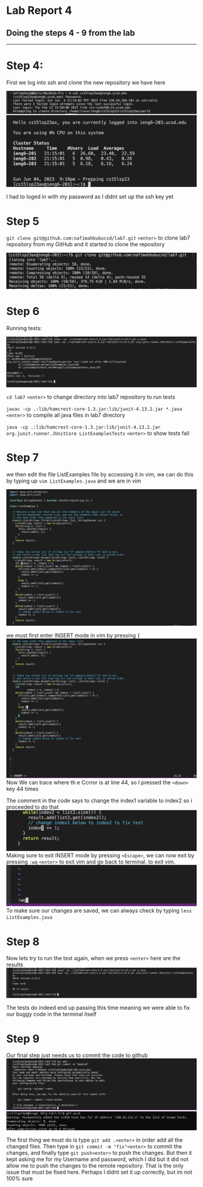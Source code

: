 # Lab Report 4 

## Doing the steps 4 - 9 from the lab 
---
# Step 4: 

First we log into ssh and clone the new repository we have here

![Image](step1.png)
![Image](step2.png)

I had to loged in with my password as I didnt set up the ssh key yet

# Step 5 
 

`git clone git@github.com:nafimahbubucsd/lab7.git` `<enter>` to clone lab7 repository from my GitHub and it started to clone the repository

![Image](step2.5.PNG)



# Step 6

Running tests:

![Image](step3.png)


`cd lab7` `<enter>` to change directory into lab7 repository to run tests

`javac -cp .:lib/hamcrest-core-1.3.jar:lib/junit-4.13.2.jar *.java` `<enter>` to compile all java files in lab7 directory

`java -cp .:lib/hamcrest-core-1.3.jar:lib/junit-4.13.2.jar org.junit.runner.JUnitCore ListExamplesTests` `<enter>` to show tests fail





# Step 7

we then edit the file ListExamples file by accessing it in vim, we can do this by typing up `vim ListExamples.java` and we are in vim

![Image](step4.png)

we must first enter INSERT mode in vim by pressing `I`
![Image](step5.png)
Now We can trace where th e Ccrror is at line 44, so I pressed the `<down>` key 44 times

The comment in the code says to change the index1 variable to index2 so i proceeded to do that
![Image](step6.png)
Making sure to exit INSERT mode by pressing `<Escape>`, we can now exit by pressing `:wq` `<enter>` to exit vim and go back to terminal. to exit vim.
![Image](step7.png)
To make sure our changes are saved, we can always check by typing `less ListExamples.java`


# Step 8

Now lets try to run the test again, when we press `<enter>` here are the results 
![Image](step8.png)


The tests do indeed end up passing this time meaning we were able to fix our buggy code in the terminal itself

# Step 9

Our final step just needs us to commit the code to github
![Image](step9.png)
![Image](Step9.5.png)

The first thing we must do is type `git add .<enter>` in order add all the changed files. Then type in `git commit -m "fix"<enter>` to commit the changes, and finally type `git push<enter>` to push the changes. But then it kept asking me for my Username and password, which I did but it did not allow me to push  the changes to the remote repository. That is the only issue that must be fixed here. Perhaps I didnt set it up correctly, but im not 100% sure
